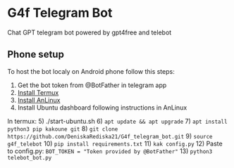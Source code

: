 # G4f Telegram Bot

Chat GPT telegram bot powered by gpt4free and telebot

## Phone setup

To host the bot localy on Android phone follow this steps:

 1) Get the bot token from @BotFather in telegram app
 2) [Install Termux](https://f-droid.org/packages/com.termux/)
 3) [Install AnLinux](https://f-droid.org/packages/exa.lnx.a/)
 4) Install Ubuntu dashboard following instructions in AnLinux

 In termux:
 5) ./start-ubuntu.sh
 6) ```apt update && apt upgrade```
 7) ```apt install python3 pip kakoune git```
 8) ```git clone https://github.com/DeniskaRediska21/G4f_telegram_bot.git```
 9) ```source g4f_telebot```
 10) ```pip install requirements.txt```
 11) ```kak config.py```
 12) Paste to config.py:  ```BOT_TOKEN = "Token provided by @BotFather"```
 13) ```python3 telebot_bot.py```
